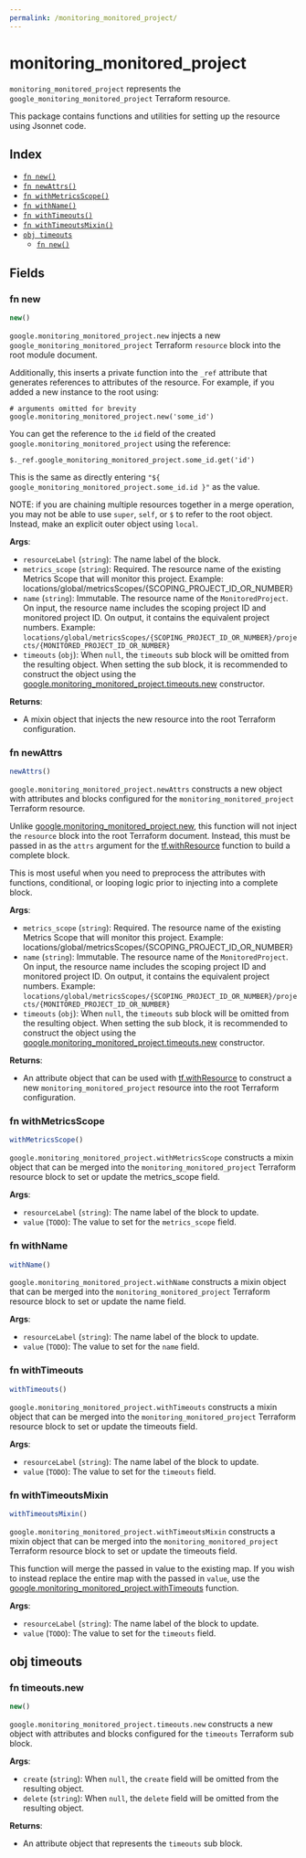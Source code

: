 ```yaml
---
permalink: /monitoring_monitored_project/
---
```


# monitoring_monitored_project

`monitoring_monitored_project` represents the `google_monitoring_monitored_project` Terraform resource.



This package contains functions and utilities for setting up the resource using Jsonnet code.


## Index

* [`fn new()`](#fn-new)
* [`fn newAttrs()`](#fn-newattrs)
* [`fn withMetricsScope()`](#fn-withmetricsscope)
* [`fn withName()`](#fn-withname)
* [`fn withTimeouts()`](#fn-withtimeouts)
* [`fn withTimeoutsMixin()`](#fn-withtimeoutsmixin)
* [`obj timeouts`](#obj-timeouts)
  * [`fn new()`](#fn-timeoutsnew)

## Fields

### fn new

```ts
new()
```


`google.monitoring_monitored_project.new` injects a new `google_monitoring_monitored_project` Terraform `resource`
block into the root module document.

Additionally, this inserts a private function into the `_ref` attribute that generates references to attributes of the
resource. For example, if you added a new instance to the root using:

    # arguments omitted for brevity
    google.monitoring_monitored_project.new('some_id')

You can get the reference to the `id` field of the created `google.monitoring_monitored_project` using the reference:

    $._ref.google_monitoring_monitored_project.some_id.get('id')

This is the same as directly entering `"${ google_monitoring_monitored_project.some_id.id }"` as the value.

NOTE: if you are chaining multiple resources together in a merge operation, you may not be able to use `super`, `self`,
or `$` to refer to the root object. Instead, make an explicit outer object using `local`.

**Args**:
  - `resourceLabel` (`string`): The name label of the block.
  - `metrics_scope` (`string`): Required. The resource name of the existing Metrics Scope that will monitor this project. Example: locations/global/metricsScopes/{SCOPING_PROJECT_ID_OR_NUMBER}
  - `name` (`string`): Immutable. The resource name of the `MonitoredProject`. On input, the resource name includes the scoping project ID and monitored project ID. On output, it contains the equivalent project numbers. Example: `locations/global/metricsScopes/{SCOPING_PROJECT_ID_OR_NUMBER}/projects/{MONITORED_PROJECT_ID_OR_NUMBER}`
  - `timeouts` (`obj`):  When `null`, the `timeouts` sub block will be omitted from the resulting object. When setting the sub block, it is recommended to construct the object using the [google.monitoring_monitored_project.timeouts.new](#fn-monitoringmonitoredprojecttimeoutsnew) constructor.

**Returns**:
- A mixin object that injects the new resource into the root Terraform configuration.


### fn newAttrs

```ts
newAttrs()
```


`google.monitoring_monitored_project.newAttrs` constructs a new object with attributes and blocks configured for the `monitoring_monitored_project`
Terraform resource.

Unlike [google.monitoring_monitored_project.new](#fn-monitoringmonitoredprojectnew), this function will not inject the `resource`
block into the root Terraform document. Instead, this must be passed in as the `attrs` argument for the
[tf.withResource](https://github.com/tf-libsonnet/core/tree/main/docs#fn-withresource) function to build a complete block.

This is most useful when you need to preprocess the attributes with functions, conditional, or looping logic prior to
injecting into a complete block.

**Args**:
  - `metrics_scope` (`string`): Required. The resource name of the existing Metrics Scope that will monitor this project. Example: locations/global/metricsScopes/{SCOPING_PROJECT_ID_OR_NUMBER}
  - `name` (`string`): Immutable. The resource name of the `MonitoredProject`. On input, the resource name includes the scoping project ID and monitored project ID. On output, it contains the equivalent project numbers. Example: `locations/global/metricsScopes/{SCOPING_PROJECT_ID_OR_NUMBER}/projects/{MONITORED_PROJECT_ID_OR_NUMBER}`
  - `timeouts` (`obj`):  When `null`, the `timeouts` sub block will be omitted from the resulting object. When setting the sub block, it is recommended to construct the object using the [google.monitoring_monitored_project.timeouts.new](#fn-monitoringmonitoredprojecttimeoutsnew) constructor.

**Returns**:
  - An attribute object that can be used with [tf.withResource](https://github.com/tf-libsonnet/core/tree/main/docs#fn-withresource) to construct a new `monitoring_monitored_project` resource into the root Terraform configuration.


### fn withMetricsScope

```ts
withMetricsScope()
```

`google.monitoring_monitored_project.withMetricsScope` constructs a mixin object that can be merged into the `monitoring_monitored_project`
Terraform resource block to set or update the metrics_scope field.



**Args**:
  - `resourceLabel` (`string`): The name label of the block to update.
  - `value` (`TODO`): The value to set for the `metrics_scope` field.


### fn withName

```ts
withName()
```

`google.monitoring_monitored_project.withName` constructs a mixin object that can be merged into the `monitoring_monitored_project`
Terraform resource block to set or update the name field.



**Args**:
  - `resourceLabel` (`string`): The name label of the block to update.
  - `value` (`TODO`): The value to set for the `name` field.


### fn withTimeouts

```ts
withTimeouts()
```

`google.monitoring_monitored_project.withTimeouts` constructs a mixin object that can be merged into the `monitoring_monitored_project`
Terraform resource block to set or update the timeouts field.



**Args**:
  - `resourceLabel` (`string`): The name label of the block to update.
  - `value` (`TODO`): The value to set for the `timeouts` field.


### fn withTimeoutsMixin

```ts
withTimeoutsMixin()
```

`google.monitoring_monitored_project.withTimeoutsMixin` constructs a mixin object that can be merged into the `monitoring_monitored_project`
Terraform resource block to set or update the timeouts field.

This function will merge the passed in value to the existing map. If you wish
to instead replace the entire map with the passed in `value`, use the [google.monitoring_monitored_project.withTimeouts](TODO)
function.


**Args**:
  - `resourceLabel` (`string`): The name label of the block to update.
  - `value` (`TODO`): The value to set for the `timeouts` field.


## obj timeouts



### fn timeouts.new

```ts
new()
```


`google.monitoring_monitored_project.timeouts.new` constructs a new object with attributes and blocks configured for the `timeouts`
Terraform sub block.



**Args**:
  - `create` (`string`):  When `null`, the `create` field will be omitted from the resulting object.
  - `delete` (`string`):  When `null`, the `delete` field will be omitted from the resulting object.

**Returns**:
  - An attribute object that represents the `timeouts` sub block.
